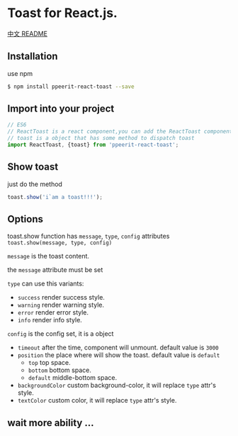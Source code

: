 # Toast for React.js.
[中文 README](README_ZH.md)
## Installation
use npm
```sh
$ npm install ppeerit-react-toast --save
```
## Import into your project
```js
// ES6
// ReactToast is a react component,you can add the ReactToast component in the higher dom node
// toast is a object that has some method to dispatch toast
import ReactToast, {toast} from 'ppeerit-react-toast';
```
## Show toast
just do the method
```js
toast.show('i`am a toast!!!');
```
## Options
toast.show function has `message`, `type`, `config` attributes
`toast.show(message, type, config)`

`message` is the toast content.

the `message` attribute must be set

`type` can use this variants:

- `success` render success style.
- `warning` render warning style.
- `error` render error style.
- `info` render info style.

`config` is the config set, it is a object

- `timeout` after the time, component will unmount. default value is `3000`
- `position` the place where will show the toast. default value is `default`
    * `top` top space.
    * `bottom` bottom space.
    * `default` middle-bottom space.
- `backgroundColor` custom background-color, it will replace `type` attr's style.
- `textColor` custom color, it will replace `type` attr's style.
## wait more ability ...

